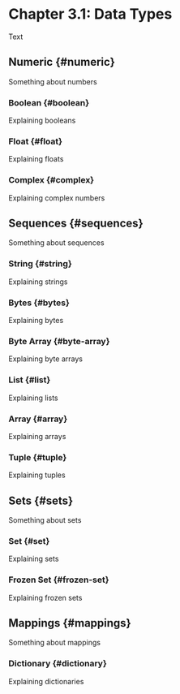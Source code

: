 # Chapter 3.1: Data Types

Text

## Numeric {#numeric}

Something about numbers

### Boolean {#boolean}

Explaining booleans

### Float {#float}

Explaining floats

### Complex {#complex}

Explaining complex numbers

## Sequences {#sequences}

Something about sequences

### String {#string}

Explaining strings

### Bytes {#bytes}

Explaining bytes

### Byte Array {#byte-array}

Explaining byte arrays

### List {#list}

Explaining lists

### Array {#array}

Explaining arrays

### Tuple {#tuple}

Explaining tuples

## Sets {#sets}

Something about sets

### Set {#set}

Explaining sets

### Frozen Set {#frozen-set}

Explaining frozen sets

## Mappings {#mappings}

Something about mappings

### Dictionary {#dictionary}

Explaining dictionaries

